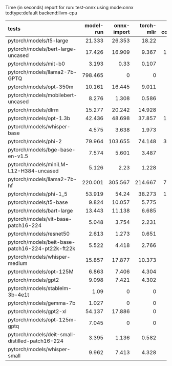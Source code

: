 Time (in seconds) report for run: test-onnx using mode:onnx todtype:default backend:llvm-cpu

| tests                                            |   model-run |   onnx-import |   torch-mlir |   iree-compile |   inference |
|:-------------------------------------------------|------------:|--------------:|-------------:|---------------:|------------:|
| pytorch/models/t5-large                          |      21.333 |        26.353 |       18.22  |          7.779 |       0     |
| pytorch/models/bert-large-uncased                |      17.426 |        16.909 |        9.367 |         12.511 |       0.667 |
| pytorch/models/mit-b0                            |       3.193 |         0.33  |        0.107 |          0.133 |       0     |
| pytorch/models/llama2-7b-GPTQ                    |     798.465 |         0     |        0     |          0     |       0     |
| pytorch/models/opt-350m                          |      10.161 |        16.445 |        9.011 |          4.405 |       0     |
| pytorch/models/mobilebert-uncased                |       8.276 |         1.308 |        0.586 |          0.424 |       0     |
| pytorch/models/dlrm                              |      15.277 |        20.242 |       14.928 |          6.255 |       0     |
| pytorch/models/opt-1.3b                          |      42.436 |        48.698 |       37.857 |         15.602 |       0     |
| pytorch/models/whisper-base                      |       4.575 |         3.638 |        1.973 |          1.035 |       0     |
| pytorch/models/phi-2                             |      79.964 |       103.655 |       74.148 |         30.219 |       0     |
| pytorch/models/bge-base-en-v1.5                  |       7.574 |         5.601 |        3.487 |          5.661 |       0.268 |
| pytorch/models/miniLM-L12-H384-uncased           |       5.126 |         2.23  |        1.228 |          3.784 |       0.121 |
| pytorch/models/llama2-7b-hf                      |     220.001 |       305.567 |      214.667 |         75.113 |       0     |
| pytorch/models/phi-1_5                           |      53.919 |        54.24  |       38.273 |         15.898 |       0     |
| pytorch/models/t5-base                           |       9.824 |        10.057 |        5.775 |          2.818 |       0     |
| pytorch/models/bart-large                        |      13.443 |        11.138 |        6.685 |          3.251 |       0     |
| pytorch/models/vit-base-patch16-224              |       5.048 |         3.754 |        2.231 |          1.379 |       0     |
| pytorch/models/resnet50                          |       2.613 |         1.273 |        0.651 |          2.793 |       0.171 |
| pytorch/models/beit-base-patch16-224-pt22k-ft22k |       5.522 |         4.418 |        2.766 |          1.654 |       0     |
| pytorch/models/whisper-medium                    |      15.857 |        17.877 |       10.373 |          5.105 |       0     |
| pytorch/models/opt-125M                          |       6.863 |         7.406 |        4.304 |          2.159 |       0     |
| pytorch/models/gpt2                              |       9.098 |         7.421 |        4.302 |          6.372 |       0.307 |
| pytorch/models/stablelm-3b-4e1t                  |       1.09  |         0     |        0     |          0     |       0     |
| pytorch/models/gemma-7b                          |       1.027 |         0     |        0     |          0     |       0     |
| pytorch/models/gpt2-xl                           |      54.137 |        17.886 |        0     |          0     |       0     |
| pytorch/models/opt-125m-gptq                     |       7.045 |         0     |        0     |          0     |       0     |
| pytorch/models/deit-small-distilled-patch16-224  |       3.395 |         1.136 |        0.582 |          0.601 |       0     |
| pytorch/models/whisper-small                     |       9.962 |         7.413 |        4.328 |          2.171 |       0     |

